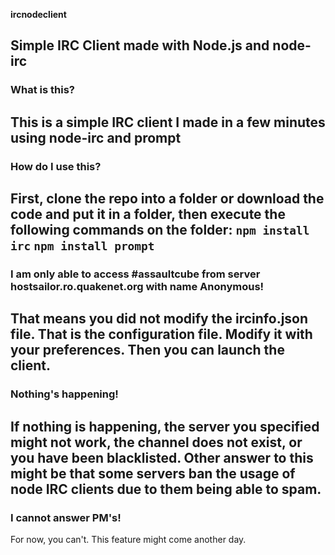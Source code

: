 **ircnodeclient**

Simple IRC Client made with Node.js and node-irc
---
### What is this?
This is a simple IRC client I made in a few minutes using node-irc and prompt
---
### How do I use this?
First, clone the repo into a folder or download the code and put it in a folder, then execute the following commands on the folder:
`npm install irc`
`npm install prompt`
---
### I am only able to access #assaultcube from server hostsailor.ro.quakenet.org with name Anonymous!
That means you did not modify the ircinfo.json file. That is the configuration file.
Modify it with your preferences. Then you can launch the client.
---
### Nothing's happening!
If nothing is happening, the server you specified might not work, the channel does not exist, or you have been blacklisted.
Other answer to this might be that some servers ban the usage of node IRC clients due to them being able to spam.
---
### I cannot answer PM's!
For now, you can't. This feature might come another day.

